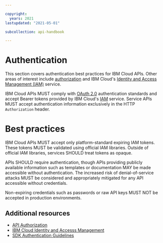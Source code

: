 ```yaml
---

copyright:
  years: 2021
lastupdated: "2021-05-01"

subcollection: api-handbook

---
```


# Authentication

This section covers authentication best practices for IBM Cloud APIs.  Other areas of interest include [authorization](/docs/api-handbook?topic=api-handbook-authorization) and IBM Cloud's [Identity and Access Management (IAM)](/docs/account?topic=account-iamoverview) service.  

IBM Cloud APIs MUST comply with [OAuth 2.0](https://oauth.net/2/) authentication standards and accept Bearer tokens provided by IBM Cloud's [IAM](https://cloud.ibm.com/iam/overview) service. Service APIs MUST accept authentication information exclusively in the HTTP `Authorization` header.

# Best practices
IBM Cloud APIs MUST accept only platform-standard expiring IAM tokens.  These tokens MUST be validated using official IAM libraries. Outside of official IAM libraries, services SHOULD treat tokens as opaque.

APIs SHOULD require authentication, though APIs providing publicly available information such as templates or documentation MAY be made accessible without authentication.  The increased risk of denial-of-service attacks MUST be considered and appropriately mitigated for any API accessible without credentials.

Non-expiring credentials such as passwords or raw API keys MUST NOT be accepted in production environments.


## Additional resources

* [API Authorization](/docs/api-handbook?topic=api-handbook-authorization)
* [IBM Cloud Identity and Accesss Management](/docs/account?topic=account-iamoverview)
* [SDK Authentication Guidelines](https://github.com/IBM/ibm-cloud-sdk-common#authentication)
